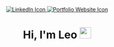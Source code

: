 <div id="badges" align="center">
  <a href="https://www.linkedin.com/in/leohumnew/">
    <img src="https://img.shields.io/badge/LinkedIn-blue?style=for-the-badge&logo=linkedin&logoColor=white" alt="LinkedIn Icon"/>
  </a>
  <a href="https://leohumnew.com">
    <img src="https://img.shields.io/badge/Portfolio Website-orange?style=for-the-badge" alt="Portfolio Website Icon"/>
  </a>
</div>

<h1 align="center">
  Hi, I'm Leo
  <img src="https://media.giphy.com/media/hvRJCLFzcasrR4ia7z/giphy.gif" width="30px"/>
</h1>
